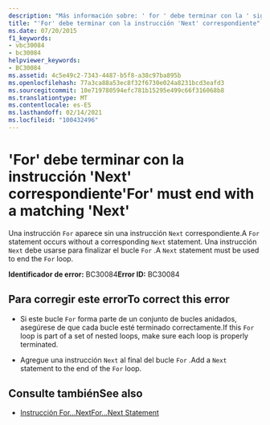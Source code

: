 ```yaml
---
description: "Más información sobre: ' for ' debe terminar con la ' siguiente ' correspondiente"
title: "'For' debe terminar con la instrucción 'Next' correspondiente"
ms.date: 07/20/2015
f1_keywords:
- vbc30084
- bc30084
helpviewer_keywords:
- BC30084
ms.assetid: 4c5e49c2-7343-4487-b5f8-a38c97ba895b
ms.openlocfilehash: 77a3ca88a53ec8f32f6730e024a8231bcd3eafd3
ms.sourcegitcommit: 10e719780594efc781b15295e499c66f316068b8
ms.translationtype: MT
ms.contentlocale: es-ES
ms.lasthandoff: 02/14/2021
ms.locfileid: "100432496"
---
```

# <a name="for-must-end-with-a-matching-next"></a><span data-ttu-id="df2b7-103">'For' debe terminar con la instrucción 'Next' correspondiente</span><span class="sxs-lookup"><span data-stu-id="df2b7-103">'For' must end with a matching 'Next'</span></span>

<span data-ttu-id="df2b7-104">Una instrucción `For` aparece sin una instrucción `Next` correspondiente.</span><span class="sxs-lookup"><span data-stu-id="df2b7-104">A `For` statement occurs without a corresponding `Next` statement.</span></span> <span data-ttu-id="df2b7-105">Una instrucción `Next` debe usarse para finalizar el bucle `For` .</span><span class="sxs-lookup"><span data-stu-id="df2b7-105">A `Next` statement must be used to end the `For` loop.</span></span>  
  
 <span data-ttu-id="df2b7-106">**Identificador de error:** BC30084</span><span class="sxs-lookup"><span data-stu-id="df2b7-106">**Error ID:** BC30084</span></span>  
  
## <a name="to-correct-this-error"></a><span data-ttu-id="df2b7-107">Para corregir este error</span><span class="sxs-lookup"><span data-stu-id="df2b7-107">To correct this error</span></span>  
  
- <span data-ttu-id="df2b7-108">Si este bucle `For` forma parte de un conjunto de bucles anidados, asegúrese de que cada bucle esté terminado correctamente.</span><span class="sxs-lookup"><span data-stu-id="df2b7-108">If this `For` loop is part of a set of nested loops, make sure each loop is properly terminated.</span></span>  
  
- <span data-ttu-id="df2b7-109">Agregue una instrucción `Next` al final del bucle `For` .</span><span class="sxs-lookup"><span data-stu-id="df2b7-109">Add a `Next` statement to the end of the `For` loop.</span></span>  
  
## <a name="see-also"></a><span data-ttu-id="df2b7-110">Consulte también</span><span class="sxs-lookup"><span data-stu-id="df2b7-110">See also</span></span>

- [<span data-ttu-id="df2b7-111">Instrucción For...Next</span><span class="sxs-lookup"><span data-stu-id="df2b7-111">For...Next Statement</span></span>](../language-reference/statements/for-next-statement.md)
